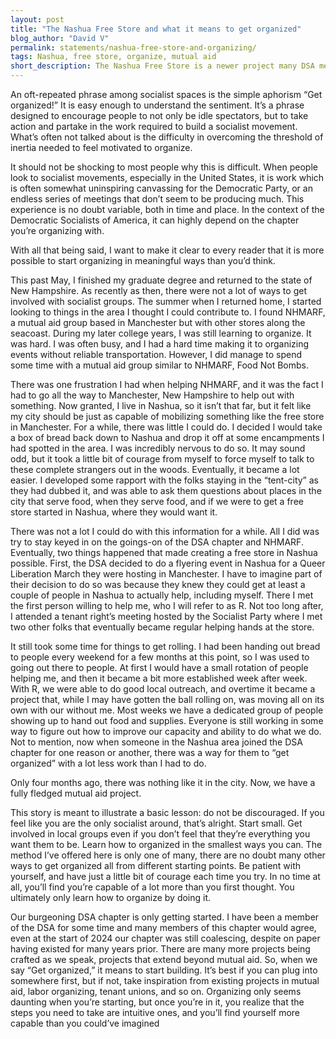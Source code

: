 ```yaml
---
layout: post
title: "The Nashua Free Store and what it means to get organized"
blog_author: "David V"
permalink: statements/nashua-free-store-and-organizing/
tags: Nashua, free store, organize, mutual aid
short_description: The Nashua Free Store is a newer project many DSA members are associated with. Here is a story about how it got started, and a message to those feeling discouraged or disorganized.
---
```


An oft-repeated phrase among socialist spaces is the simple aphorism “Get organized!” It is easy enough to understand the sentiment. It’s a phrase designed to encourage people to not only be idle spectators, but to take action and partake in the work required to build a socialist movement. What’s often not talked about is the difficulty in overcoming the threshold of inertia needed to feel motivated to organize.

It should not be shocking to most people why this is difficult. When people look to socialist movements, especially in the United States, it is work which is often somewhat uninspiring canvassing for the Democratic Party, or an endless series of meetings that don’t seem to be producing much. This experience is no doubt variable, both in time and place. In the context of the Democratic Socialists of America, it can highly depend on the chapter you’re organizing with.

With all that being said, I want to make it clear to every reader that it is more possible to start organizing in meaningful ways than you’d think.

This past May, I finished my graduate degree and returned to the state of New Hampshire. As recently as then, there were not a lot of ways to get involved with socialist groups. The summer when I returned home, I started looking to things in the area I thought I could contribute to. I found NHMARF, a mutual aid group based in Manchester but with other stores along the seacoast. During my later college years, I was still learning to organize. It was hard. I was often busy, and I had a hard time making it to organizing events without reliable transportation. However, I did manage to spend some time with a mutual aid group similar to NHMARF, Food Not Bombs.

There was one frustration I had when helping NHMARF, and it was the fact I had to go all the way to Manchester, New Hampshire to help out with something. Now granted, I live in Nashua, so it isn’t that far, but it felt like my city should be just as capable of mobilizing something like the free store in Manchester. For a while, there was little I could do. I decided I would take a box of bread back down to Nashua and drop it off at some encampments I had spotted in the area. I was incredibly nervous to do so. It may sound odd, but it took a little bit of courage from myself to force myself to talk to these complete strangers out in the woods. Eventually, it became a lot easier. I developed some rapport with the folks staying in the “tent-city” as they had dubbed it, and was able to ask them questions about places in the city that serve food, when they serve food, and if we were to get a free store started in Nashua, where they would want it.

There was not a lot I could do with this information for a while. All I did was try to stay keyed in on the goings-on of the DSA chapter and NHMARF. Eventually, two things happened that made creating a free store in Nashua possible. First, the DSA decided to do a flyering event in Nashua for a Queer Liberation March they were hosting in Manchester. I have to imagine part of their decision to do so was because they knew they could get at least a couple of people in Nashua to actually help, including myself. There I met the first person willing to help me, who I will refer to as R. Not too long after, I attended a tenant right’s meeting hosted by the Socialist Party where I met two other folks that eventually became regular helping hands at the store.

It still took some time for things to get rolling. I had been handing out bread to people every weekend for a few months at this point, so I was used to going out there to people. At first I would have a small rotation of people helping me, and then it became a bit more established week after week. With R, we were able to do good local outreach, and overtime it became a project that, while I may have gotten the ball rolling on, was moving all on its own with our without me. Most weeks we have a dedicated group of people showing up to hand out food and supplies. Everyone is still working in some way to figure out how to improve our capacity and ability to do what we do. Not to mention, now when someone in the Nashua area joined the DSA chapter for one reason or another, there was a way for them to “get organized” with a lot less work than I had to do.

Only four months ago, there was nothing like it in the city. Now, we have a fully fledged mutual aid project.

This story is meant to illustrate a basic lesson: do not be discouraged. If you feel like you are the only socialist around, that’s alright. Start small. Get involved in local groups even if you don’t feel that they’re everything you want them to be. Learn how to organized in the smallest ways you can. The method I’ve offered here is only one of many, there are no doubt many other ways to get organized all from different starting points. Be patient with yourself, and have just a little bit of courage each time you try. In no time at all, you’ll find you’re capable of a lot more than you first thought. You ultimately only learn how to organize by doing it.

Our burgeoning DSA chapter is only getting started. I have been a member of the DSA for some time and many members of this chapter would agree, even at the start of 2024 our chapter was still coalescing, despite on paper having existed for many years prior. There are many more projects being crafted as we speak, projects that extend beyond mutual aid. So, when we say “Get organized,” it means to start building. It’s best if you can plug into somewhere first, but if not, take inspiration from existing projects in mutual aid, labor organizing, tenant unions, and so on. Organizing only seems daunting when you’re starting, but once you’re in it, you realize that the steps you need to take are intuitive ones, and you’ll find yourself more capable than you could’ve imagined
